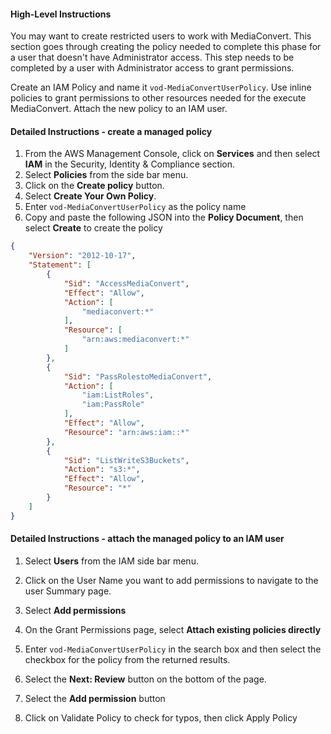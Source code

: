 #### High-Level Instructions

You may want to create restricted users to work with MediaConvert.  This section goes through creating the policy needed to complete this phase for a user that doesn't have Administrator access.  This step needs to be completed by a user with Administrator access to grant permissions.

Create an IAM Policy and name it `vod-MediaConvertUserPolicy`.  Use inline policies to grant permissions to other resources needed for the execute MediaConvert.  Attach the new policy to an IAM user.

#### Detailed Instructions - create a managed policy
1. From the AWS Management Console, click on **Services** and then select **IAM** in the Security, Identity & Compliance section.
1. Select **Policies** from the side bar menu.
1. Click on the **Create policy** button.
1. Select **Create Your Own Policy**.
1. Enter `vod-MediaConvertUserPolicy` as the policy name
1. Copy and paste the following JSON into the **Policy Document**, then select **Create** to create the policy
```JSON
{
    "Version": "2012-10-17",
    "Statement": [
        {
            "Sid": "AccessMediaConvert",
            "Effect": "Allow",
            "Action": [
                "mediaconvert:*"
            ],
            "Resource": [
                "arn:aws:mediaconvert:*"
            ]
        },
        {
            "Sid": "PassRolestoMediaConvert",
            "Action": [
                "iam:ListRoles",
                "iam:PassRole"
            ],
            "Effect": "Allow",
            "Resource": "arn:aws:iam::*"
        },
        {
            "Sid": "ListWriteS3Buckets",
            "Action": "s3:*",
            "Effect": "Allow",
            "Resource": "*"
        }
    ]
}
```

#### Detailed Instructions - attach the managed policy to an IAM user

1. Select **Users** from the IAM side bar menu.
1. Click on the User Name you want to add permissions to navigate to the user Summary page.
1. Select **Add permissions** 
1. On the Grant Permissions page, select **Attach existing policies directly**
1. Enter `vod-MediaConvertUserPolicy` in the search box and then select the checkbox for the policy from the returned results. 
1. Select the **Next: Review** button on the bottom of the page.
1. Select the **Add permission** button

6. Click on Validate Policy to check for typos, then click Apply Policy